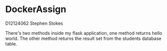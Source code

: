 DockerAssign
============
D12124062 Stephen Stokes

There's two methods inside my flask application, one method returns hello world. 
The other method returns the result set from the students database table.
